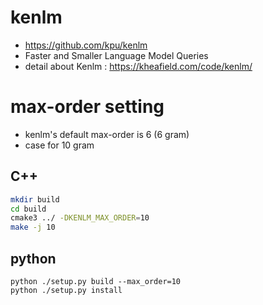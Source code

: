 # kenlm

* https://github.com/kpu/kenlm
* Faster and Smaller Language Model Queries
* detail about Kenlm : https://kheafield.com/code/kenlm/

# max-order setting

* kenlm's default max-order is 6 (6 gram)
* case for 10 gram

## C++

```bash
mkdir build
cd build
cmake3 ../ -DKENLM_MAX_ORDER=10
make -j 10
```

## python

```
python ./setup.py build --max_order=10
python ./setup.py install
```

